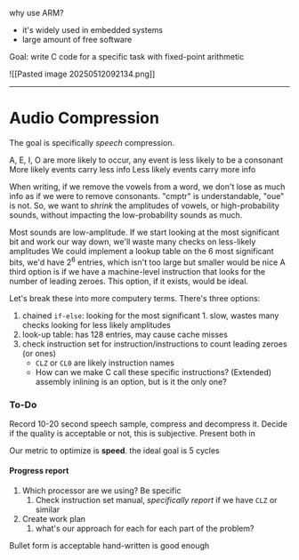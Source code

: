 why use ARM?
- it's widely used in embedded systems
- large amount of free software

Goal: write C code for a specific task with fixed-point arithmetic

![[Pasted image 20250512092134.png]]

___
# Audio Compression
The goal is specifically *speech* compression.

A, E, I, O are more likely to occur, any event is less likely to be a consonant
More likely events carry less info
Less likely events carry more info

When writing, if we remove the vowels from a word, we don't lose as much info as if we were to remove consonants.
"cmptr" is understandable, "oue" is not.
So, we want to *shrink* the amplitudes of vowels, or high-probability sounds, without impacting the low-probability sounds as much.


Most sounds are low-amplitude. If we start looking at the most significant bit and work our way down, we'll waste many checks on less-likely amplitudes
We could implement a lookup table on the 6 most significant bits, we'd have $2^6$ entries, which isn't too large but smaller would be nice
A third option is if we have a machine-level instruction that looks for the number of leading zeroes. This option, if it exists, would be ideal.

Let's break these into more computery terms. There's three options:
1. chained `if-else`: looking for the most significant 1. slow, wastes many checks looking for less likely amplitudes
2. look-up table: has 128 entries, may cause cache misses
3. check instruction set for instruction/instructions to count leading zeroes (or ones)
	- `CLZ` or `CL0` are likely instruction names
	- How can we make C call these specific instructions? (Extended) assembly inlining is an option, but is it the only one?


### To-Do
Record 10-20 second speech sample, compress and decompress it. Decide if the quality is acceptable or not, this is subjective.
Present both in 

Our metric to optimize is **speed**. the ideal goal is 5 cycles

#### Progress report
1. Which processor are we using? Be specific
	1. Check instruction set manual, *specifically report* if we have `CLZ` or similar
2. Create work plan
	1. what's our approach for each for each part of the problem?

Bullet form is acceptable
hand-written is good enough